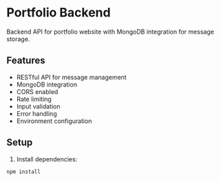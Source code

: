# Portfolio Backend

Backend API for portfolio website with MongoDB integration for message storage.

## Features

- RESTful API for message management
- MongoDB integration
- CORS enabled
- Rate limiting
- Input validation
- Error handling
- Environment configuration

## Setup

1. Install dependencies:
```bash
npm install